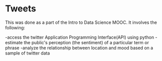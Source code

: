 Tweets
======
This was done as a part of the Intro to Data Science MOOC. It involves the following:

-access the twitter Application Programming Interface(API) using python
-estimate the public's perception (the sentiment) of a particular term or phrase
-analyze the relationship between location and mood based on a sample of twitter data

